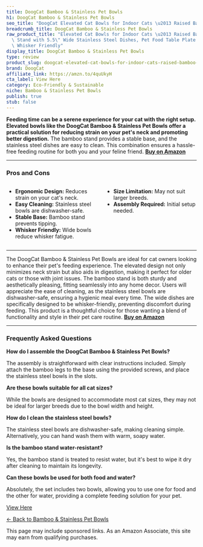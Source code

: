```yaml
---
title: DoogCat Bamboo & Stainless Pet Bowls
h1: DoogCat Bamboo & Stainless Pet Bowls
seo_title: "DoogCat Elevated Cat Bowls for Indoor Cats \u2013 Raised Bamboo\u2026"
breadcrumb_title: DoogCat Bamboo & Stainless Pet Bowls
raw_product_title: "Elevated Cat Bowls for Indoor Cats \u2013 Raised Bamboo Cat Bowl\
  \ Stand with 5.5\" Wide Stainless Steel Dishes, Pet Food Table Plate for Easy Feeding,\
  \ Whisker Friendly"
display_title: DoogCat Bamboo & Stainless Pet Bowls
type: review
product_slug: doogcat-elevated-cat-bowls-for-indoor-cats-raised-bamboo-cat-bowl-stand-0acb620e
brand: DoogCat
affiliate_link: https://amzn.to/4quUkyH
cta_label: View Here
category: Eco-Friendly & Sustainable
niche: Bamboo & Stainless Pet Bowls
publish: true
stub: false
---
```


<div id="intro" class="full-width">
  <p><strong>Feeding time can be a serene experience for your cat with the right setup. Elevated bowls like the DoogCat Bamboo & Stainless Pet Bowls offer a practical solution for reducing strain on your pet's neck and promoting better digestion.</strong> The bamboo stand provides a stable base, and the stainless steel dishes are easy to clean. This combination ensures a hassle-free feeding routine for both you and your feline friend. <a href="https://amzn.to/4quUkyH" rel="nofollow sponsored noopener" target="_blank"><strong>Buy on Amazon</strong></a></p>
</div>

<hr />
<h3 id="pros-cons">Pros and Cons</h3>
<div class="pc-grid" style="display:grid;grid-template-columns:1fr 1fr;gap:16px;">
  <ul>
    <li><strong>Ergonomic Design:</strong> Reduces strain on your cat's neck.</li>
    <li><strong>Easy Cleaning:</strong> Stainless steel bowls are dishwasher-safe.</li>
    <li><strong>Stable Base:</strong> Bamboo stand prevents tipping.</li>
    <li><strong>Whisker Friendly:</strong> Wide bowls reduce whisker fatigue.</li>
  </ul>
  <ul>
    <li><strong>Size Limitation:</strong> May not suit larger breeds.</li>
    <li><strong>Assembly Required:</strong> Initial setup needed.</li>
  </ul>
</div>
<hr />

<div class="full-width">
  <p>The DoogCat Bamboo & Stainless Pet Bowls are ideal for cat owners looking to enhance their pet's feeding experience. The elevated design not only minimizes neck strain but also aids in digestion, making it perfect for older cats or those with joint issues. The bamboo stand is both sturdy and aesthetically pleasing, fitting seamlessly into any home decor. Users will appreciate the ease of cleaning, as the stainless steel bowls are dishwasher-safe, ensuring a hygienic meal every time. The wide dishes are specifically designed to be whisker-friendly, preventing discomfort during feeding. This product is a thoughtful choice for those wanting a blend of functionality and style in their pet care routine. <a href="https://amzn.to/4quUkyH" rel="nofollow sponsored noopener" target="_blank"><strong>Buy on Amazon</strong></a></p>
</div>

<hr />
<h3 id="faqs">Frequently Asked Questions</h3>

<p><strong>How do I assemble the DoogCat Bamboo & Stainless Pet Bowls?</strong></p>
<p>The assembly is straightforward with clear instructions included. Simply attach the bamboo legs to the base using the provided screws, and place the stainless steel bowls in the slots.</p>

<p><strong>Are these bowls suitable for all cat sizes?</strong></p>
<p>While the bowls are designed to accommodate most cat sizes, they may not be ideal for larger breeds due to the bowl width and height.</p>

<p><strong>How do I clean the stainless steel bowls?</strong></p>
<p>The stainless steel bowls are dishwasher-safe, making cleaning simple. Alternatively, you can hand wash them with warm, soapy water.</p>

<p><strong>Is the bamboo stand water-resistant?</strong></p>
<p>Yes, the bamboo stand is treated to resist water, but it's best to wipe it dry after cleaning to maintain its longevity.</p>

<p><strong>Can these bowls be used for both food and water?</strong></p>
<p>Absolutely, the set includes two bowls, allowing you to use one for food and the other for water, providing a complete feeding solution for your pet.</p>
<p><a class="btn" href="https://amzn.to/4quUkyH" target="_blank" rel="nofollow sponsored noopener">View Here</a></p>
<p><a href="/roundups/eco-friendly-sustainable/bamboo-stainless-pet-bowls/">← Back to Bamboo & Stainless Pet Bowls</a></p>
<aside class="disclosure">This page may include sponsored links. As an Amazon Associate, this site may earn from qualifying purchases.</aside>

